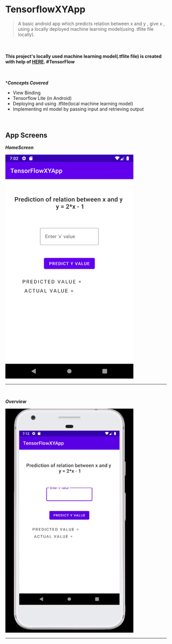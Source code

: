 # TensorflowXYApp
> A basic android app which predicts relation between x and y , give x , using a locally deployed machine learning model(using .tflite file locally).

<br>
<h4>This project's locally used machine learning model(.tflite file) is created with help of <a target="_blank" href="https://github.com/ChaituPenju/XY_RelationPredictor_Tensorflow/">HERE</a>. #TensorFlow</h4>

<br>

****Concepts Covered***
- View Binding
- Tensorflow Lite (in Android)
- Deploying and using .tflite(local machine learning model)
- Implementing ml model by passing input and retrieving output


<br>

## App Screens

***HomeScreen***

<img src="https://raw.githubusercontent.com/ChaituPenju/TensorflowXYApp/main/screens/homescreen.png" width=400 height=700>

---

<br>

***Overview***

<img src="https://raw.githubusercontent.com/ChaituPenju/TensorflowXYApp/main/screens/app_overview.gif" width=400 height=700>

---


<!-- ## License

This project is licensed under the Apache License 2.0 - see the [LICENSE.md](LICENSE) file for details -->

